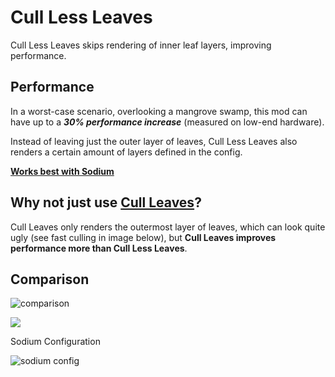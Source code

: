 # Cull Less Leaves

Cull Less Leaves skips rendering of inner leaf layers, improving performance.

## Performance

In a worst-case scenario, overlooking a mangrove swamp, this mod can
have up to a _**30% performance increase**_ (measured on low-end hardware).

Instead of leaving just the outer layer of leaves, Cull Less Leaves also renders a certain amount
of layers defined in the config.

**[Works best with Sodium](https://modrinth.com/mod/sodium)**

## Why not just use [Cull Leaves](https://www.curseforge.com/minecraft/mc-mods/cull-leaves)?

Cull Leaves only renders the outermost layer of leaves, which can look
quite ugly (see fast culling in image below), but **Cull Leaves improves
performance more than Cull Less Leaves**.

## Comparison

![comparison](https://i.imgur.com/yMUQxMX.png)

[![](https://www.bisecthosting.com/partners/custom-banners/08bbd3ff-5c0d-4480-8738-de0f070a04dd.png)](https://bisecthosting.com/xander)

Sodium Configuration

![sodium config](https://i.imgur.com/JE0uJ99.png)
